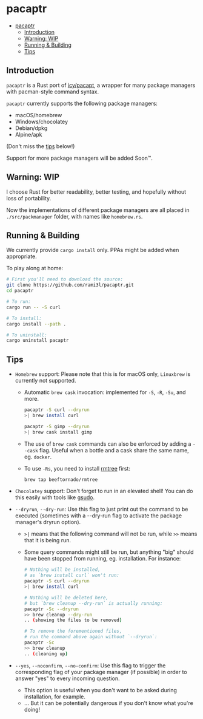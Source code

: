 # pacaptr

- [pacaptr](#pacaptr)
  - [Introduction](#introduction)
  - [Warning: WIP](#warning-wip)
  - [Running & Building](#running--building)
  - [Tips](#tips)

## Introduction

`pacaptr` is a Rust port of [icy/pacapt], a wrapper for many package managers with pacman-style command syntax.

`pacaptr` currently supports the following package managers:

- macOS/homebrew
- Windows/chocolatey
- Debian/dpkg
- Alpine/apk

(Don't miss the [tips](#tips) below!)

Support for more package managers will be added Soon™.

## Warning: WIP

I choose Rust for better readability, better testing, and hopefully without loss of portability.

Now the implementations of different package managers are all placed in `./src/packmanager` folder, with names like `homebrew.rs`.

## Running & Building

We currently provide `cargo install` only.
PPAs might be added when appropriate.

To play along at home:

```bash
# First you'll need to download the source:
git clone https://github.com/rami3l/pacaptr.git
cd pacaptr

# To run:
cargo run -- -S curl

# To install:
cargo install --path .

# To uninstall:
cargo uninstall pacaptr
```

## Tips

- `Homebrew` support: Please note that this is for macOS only, `Linuxbrew` is currently not supported.
  
  - Automatic `brew cask` invocation: implemented for `-S`, `-R`, `-Su`, and more.
  
    ```bash
    pacaptr -S curl --dryrun
    >| brew install curl

    pacaptr -S gimp --dryrun
    >| brew cask install gimp
    ```

  - The use of `brew cask` commands can also be enforced by adding a `--cask` flag. Useful when a bottle and a cask share the same name, eg. `docker`.
  
  - To use `-Rs`, you need to install [rmtree] first:

    ```bash
    brew tap beeftornado/rmtree
    ```

- `Chocolatey` support: Don't forget to run in an elevated shell! You can do this easily with tools like [gsudo].

- `--dryrun`, `--dry-run`: Use this flag to just print out the command to be executed (sometimes with a --dry-run flag to activate the package manager's dryrun option).

  - `>|` means that the following command will not be run, while `>>` means that it is being run.

  - Some query commands might still be run, but anything "big" should have been stopped from running, eg. installation. For instance:

    ```bash
    # Nothing will be installed,
    # as `brew install curl` won't run:
    pacaptr -S curl --dryrun
    >| brew install curl

    # Nothing will be deleted here,
    # but `brew cleanup --dry-run` is actually running:
    pacaptr -Sc --dryrun
    >> brew cleanup --dry-run
    .. (showing the files to be removed)

    # To remove the forementioned files,
    # run the command above again without `--dryrun`:
    pacaptr -Sc
    >> brew cleanup
    .. (cleaning up)
    ```

- `--yes`, `--noconfirm`, `--no-confirm`: Use this flag to trigger the corresponding flag of your package manager (if possible) in order to answer "yes" to every incoming question.
  - This option is useful when you don't want to be asked during installation, for example.
  - ... But it can be potentially dangerous if you don't know what you're doing!

[icy/pacapt]: https://github.com/icy/pacapt
[rmtree]: https://github.com/beeftornado/homebrew-rmtree
[gsudo]: https://github.com/gerardog/gsudo
[rs-dev]: https://github.com/rami3l/pacaptr/tree/rs-dev
